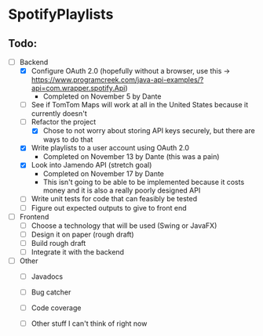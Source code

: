 # SpotifyPlaylists

## __Todo__:
* [ ] Backend
  * [x] Configure OAuth 2.0 (hopefully without a browser, use this -> https://www.programcreek.com/java-api-examples/?api=com.wrapper.spotify.Api) 
  	* Completed on November 5 by Dante 
  * [ ] See if TomTom Maps will work at all in the United States because it currently doesn't
  * [ ] Refactor the project
  	* [x] Chose to not worry about storing API keys securely, but there are ways to do that 
  * [x] Write playlists to a user account using OAuth 2.0 
  	* Completed on November 13 by Dante (this was a pain)
  * [x] Look into Jamendo API (stretch goal) 
  	* Completed on November 17 by Dante
  	* This isn't going to be able to be implemented because it costs money and it is also a really poorly designed API
  * [ ] Write unit tests for code that can feasibly be tested
  * [ ] Figure out expected outputs to give to front end 

* [ ] Frontend
	* [ ] Choose a technology that will be used (Swing or JavaFX)
	* [ ] Design it on paper (rough draft)
	* [ ] Build rough draft 
  * [ ] Integrate it with the backend 
  
* [ ] Other
    * [ ] Javadocs
    * [ ] Bug catcher
    * [ ] Code coverage 
    * [ ] Other stuff I can't think of right now
    
